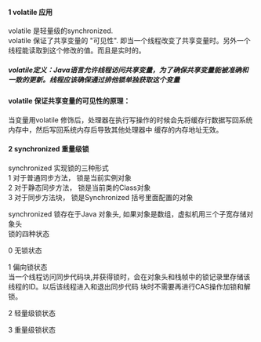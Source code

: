 #### 1 volatile 应用
volatile 是轻量级的synchronized.<br>
volatile 保证了共享变量的 "可见性". 即当一个线程改变了共享变量时。另外一个线程能读取到这个修改的值。而且是实时的。
##### volatile定义：Java语言允许线程访问共享变量，为了确保共享变量能被准确和一致的更新。线程应该确保通过排他锁单独获取这个变量
#### volatile 保证共享变量的可见性的原理：
当变量用volatile 修饰后，处理器在执行写操作的时候会先将缓存行数据写回系统内存中，然后写回系统内存后导致其他处理器中
缓存的内存地址无效。

#### 2 synchronized 重量级锁
synchronized 实现锁的三种形式 \
1 对于普通同步方法， 锁是当前实例对象 \
2 对于静态同步方法， 锁是当前类的Class对象 \
3 对于同步方法块， 锁是Synchronized 括号里面配置的对象

synchronized 锁存在于Java 对象头, 如果对象是数组，虚拟机用三个子宽存储对象头\
锁的四种状态

0 无锁状态

1 偏向锁状态\
当一个线程访问同步代码块,并获得锁时，会在对象头和栈帧中的锁记录里存储该线程的ID。以后该线程进入和退出同步代码
块时不需要再进行CAS操作加锁和解锁。

2 轻量级锁状态

3 重量级锁状态



